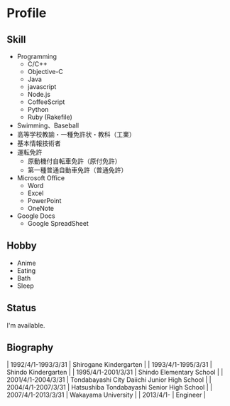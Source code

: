 Profile
===========


Skill
-----

- Programming
  - C/C++
  - Objective-C
  - Java
  - javascript
  - Node.js
  - CoffeeScript
  - Python
  - Ruby (Rakefile)
- Swimming、Baseball
- 高等学校教諭・一種免許状・教科（工業）
- 基本情報技術者
- 運転免許
  - 原動機付自転車免許（原付免許）
  - 第一種普通自動車免許（普通免許）
- Microsoft Office
  - Word
  - Excel
  - PowerPoint
  - OneNote
- Google Docs
  - Google SpreadSheet

Hobby
-----

- Anime
- Eating
- Bath
- Sleep

Status
------

I'm available.

Biography
---------

| 1992/4/1-1993/3/31 | Shirogane Kindergarten |
| 1993/4/1-1995/3/31 | Shindo Kindergarten |
| 1995/4/1-2001/3/31 | Shindo Elementary School |
| 2001/4/1-2004/3/31 | Tondabayashi City Daiichi Junior High School |
| 2004/4/1-2007/3/31 | Hatsushiba Tondabayashi Senior High School |
| 2007/4/1-2013/3/31 | Wakayama University |
| 2013/4/1- | Engineer |
